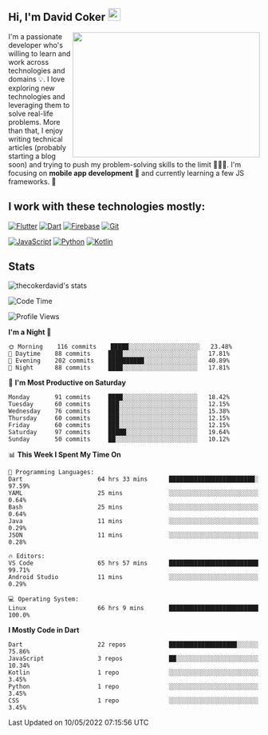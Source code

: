 ## Hi, I'm David Coker <img src="https://raw.githubusercontent.com/thecokerdavid/thecokerdavid/main/gifs/wave.gif" width="25px">
<img align="right" height="250" width="375" alt="" src="https://raw.githubusercontent.com/thecokerdavid/thecokerdavid/main/gifs/reminisce.gif" width="25px">

<p>I'm a passionate developer who's willing to learn and work across technologies and domains 💡. I love exploring new technologies and leveraging them to solve real-life problems. More than that, I enjoy writing technical articles (probably starting a blog soon) and trying to push my problem-solving skills to the limit  👨🏻‍💻. I'm focusing on <strong>mobile app development</strong> 📱 and currently learning a few JS frameworks. 🤪</p>

## I work with these technologies mostly:

[![Flutter](https://img.shields.io/badge/-Flutter-blue?style=for-the-badge&logo=flutter&logoColor=ffffff)](https://www.flutter.dev/)
[![Dart](https://img.shields.io/badge/-Dart-ffffff?style=for-the-badge&logo=dart&logoColor=blue)](https://www.dart.dev/)
[![Firebase](https://img.shields.io/badge/-Firebase-%23FBB741?style=for-the-badge&logo=firebase&logoColor=FBB741&labelColor=%23ffffff&color=%23FBB741)](https://www.firebase.google.com/)
[![Git](https://img.shields.io/badge/-Git-EB5C38?style=for-the-badge&logo=git&logoColor=%23ffffff)](https://git-scm.com/)

[![JavaScript](https://img.shields.io/badge/-JavaScript-F7DF1E?style=for-the-badge&logo=javascript&logoColor=000000&labelColor=F7DF1E&color=F7DF1E)](https://www.javascript.com/)
[![Python](https://img.shields.io/badge/-Python-yellow?style=for-the-badge&logo=python&logoColor=yellow&labelColor=blue&color=blue)](https://www.python.org/)
[![Kotlin](https://img.shields.io/badge/-Kotlin-7F52FF?style=for-the-badge&logo=Kotlin&logoColor=ffffff)](https://www.kotlinlang.com/)

## Stats

<p><img src="https://github-readme-stats.vercel.app/api?username=thecokerdavid&show_icons=true&hide_border=true&border_radius=10&theme=onedark" alt="thecokerdavid's stats" /></p>

<!--START_SECTION:waka-->
![Code Time](http://img.shields.io/badge/Code%20Time-502%20hrs%204%20mins-blue)

![Profile Views](http://img.shields.io/badge/Profile%20Views-0-blue)

**I'm a Night 🦉** 

```text
🌞 Morning    116 commits    █████░░░░░░░░░░░░░░░░░░░░   23.48% 
🌆 Daytime    88 commits     ████░░░░░░░░░░░░░░░░░░░░░   17.81% 
🌃 Evening    202 commits    ██████████░░░░░░░░░░░░░░░   40.89% 
🌙 Night      88 commits     ████░░░░░░░░░░░░░░░░░░░░░   17.81%

```
📅 **I'm Most Productive on Saturday** 

```text
Monday       91 commits     ████░░░░░░░░░░░░░░░░░░░░░   18.42% 
Tuesday      60 commits     ███░░░░░░░░░░░░░░░░░░░░░░   12.15% 
Wednesday    76 commits     ███░░░░░░░░░░░░░░░░░░░░░░   15.38% 
Thursday     60 commits     ███░░░░░░░░░░░░░░░░░░░░░░   12.15% 
Friday       60 commits     ███░░░░░░░░░░░░░░░░░░░░░░   12.15% 
Saturday     97 commits     █████░░░░░░░░░░░░░░░░░░░░   19.64% 
Sunday       50 commits     ██░░░░░░░░░░░░░░░░░░░░░░░   10.12%

```


📊 **This Week I Spent My Time On** 

```text
💬 Programming Languages: 
Dart                     64 hrs 33 mins      ████████████████████████░   97.59% 
YAML                     25 mins             ░░░░░░░░░░░░░░░░░░░░░░░░░   0.64% 
Bash                     25 mins             ░░░░░░░░░░░░░░░░░░░░░░░░░   0.64% 
Java                     11 mins             ░░░░░░░░░░░░░░░░░░░░░░░░░   0.29% 
JSON                     11 mins             ░░░░░░░░░░░░░░░░░░░░░░░░░   0.28%

🔥 Editors: 
VS Code                  65 hrs 57 mins      █████████████████████████   99.71% 
Android Studio           11 mins             ░░░░░░░░░░░░░░░░░░░░░░░░░   0.29%

💻 Operating System: 
Linux                    66 hrs 9 mins       █████████████████████████   100.0%

```

**I Mostly Code in Dart** 

```text
Dart                     22 repos            ███████████████████░░░░░░   75.86% 
JavaScript               3 repos             ██░░░░░░░░░░░░░░░░░░░░░░░   10.34% 
Kotlin                   1 repo              ░░░░░░░░░░░░░░░░░░░░░░░░░   3.45% 
Python                   1 repo              ░░░░░░░░░░░░░░░░░░░░░░░░░   3.45% 
CSS                      1 repo              ░░░░░░░░░░░░░░░░░░░░░░░░░   3.45%

```



 Last Updated on 10/05/2022 07:15:56 UTC
<!--END_SECTION:waka-->

<!-- ### Hi there 👋

<img align="center" src="/github-metrics.svg" alt="David Coker's Stats"> -->

<!-- ![David Coker's Most used languages](https://github-readme-stats.vercel.app/api/top-langs?username=thecokerdavid&layout=compact&show_icons=true&count_private=true&theme=gotham) -->
